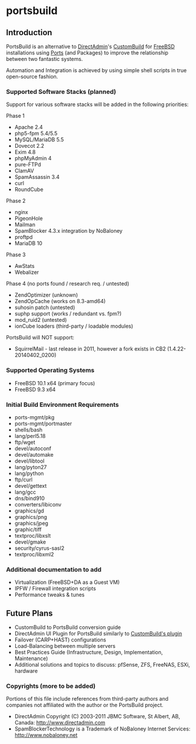 # portsbuild


## Introduction
PortsBuild is an alternative to [DirectAdmin](http://www.directadmin.com)'s [CustomBuild](http://forum.directadmin.com/showthread.php?t=44743) for [FreeBSD](http://www.freebsd.org) installations using [Ports](http://www.freebsd.org/doc/en_US.ISO8859-1/books/handbook/ports-overview.html) (and Packages) to improve the relationship between two fantastic systems.

Automation and Integration is achieved by using simple shell scripts in true open-source fashion.


### Supported Software Stacks (planned)

Support for various software stacks will be added in the following priorities:

Phase 1
* Apache 2.4
* php5-fpm 5.4/5.5
* MySQL/MariaDB 5.5
* Dovecot 2.2
* Exim 4.8
* phpMyAdmin 4
* pure-FTPd
* ClamAV
* SpamAssassin 3.4
* curl
* RoundCube


Phase 2
* nginx
* PigeonHole
* Mailman
* SpamBlocker 4.3.x integration by NoBaloney
* proftpd
* MariaDB 10


Phase 3
* AwStats
* Webalizer


Phase 4 (no ports found / research req. / untested)
* ZendOptimizer (unknown)
* ZendOpCache (works on 8.3-amd64)
* suhosin patch (untested)
* suphp support (works / redundant vs. fpm?)
* mod_ruid2 (untested)
* ionCube loaders (third-party / loadable modules)


PortsBuild will NOT support:
* SquirrelMail - last release in 2011, however a fork exists in CB2 (1.4.22-20140402_0200)


### Supported Operating Systems
* FreeBSD 10.1 x64 (primary focus)
* FreeBSD 9.3 x64


### Initial Build Environment Requirements
* ports-mgmt/pkg
* ports-mgmt/portmaster
* shells/bash
* lang/perl5.18
* ftp/wget
* devel/autoconf
* devel/automake
* devel/libtool
* lang/pyton27
* lang/python
* ftp/curl
* devel/gettext
* lang/gcc
* dns/bind910
* converters/libiconv
* graphics/gd
* graphics/png
* graphics/jpeg
* graphic/tiff
* textproc/libxslt
* devel/gmake
* security/cyrus-sasl2
* textproc/libxml2


### Additional documentation to add
* Virtualization (FreeBSD+DA as a Guest VM)
* IPFW / Firewall integration scripts
* Performance tweaks & tunes


## Future Plans
* CustomBuild to PortsBuild conversion guide
* DirectAdmin UI Plugin for PortsBuild similarly to [CustomBuild's plugin](http://forum.directadmin.com/showthread.php?t=48989)
* Failover (CARP+HAST) configurations
* Load-Balancing between multiple servers
* Best Practices Guide (Infrastructure, Design, Implementation, Maintenance)
* Additional solutions and topics to discuss: pfSense, ZFS, FreeNAS, ESXi, hardware


### Copyrights (more to be added)
Portions of this file include references from third-party authors and companies not affiliated with the author or the PortsBuild project.
* DirectAdmin Copyright (C) 2003-2011 JBMC Software, St Albert, AB, Canada: http://www.directadmin.com
* SpamBlockerTechnology is a Trademark of NoBaloney Internet Services: http://www.nobaloney.net
